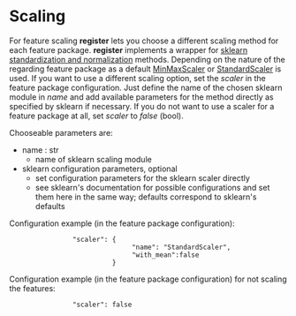 # Scaling

For feature scaling **register** lets you choose a different scaling method for each feature package. **register** implements a wrapper for [sklearn](https://scikit-learn.org) [standardization and normalization](https://scikit-learn.org/stable/modules/classes.html#module-sklearn.preprocessing) methods. Depending on the nature of the regarding feature package as a default [MinMaxScaler](ttps://scikit-learn.org/stable/modules/generated/sklearn.preprocessing.MinMaxScaler.html#sklearn.preprocessing.MinMaxScaler) or [StandardScaler](https://scikit-learn.org/stable/modules/generated/sklearn.preprocessing.StandardScaler.html#sklearn.preprocessing.StandardScaler) is used. If you want to use a different scaling option, set the *scaler* in the feature package configuration. Just define the name of the chosen sklearn module in *name* and add available parameters for the method directly as specified by sklearn if necessary. If you do not want to use a scaler for a feature package at all, set *scaler* to *false* (bool). 

Chooseable parameters are:
* name : str
	- name of sklearn scaling module
* sklearn configuration parameters, optional
	- set configuration parameters for the sklearn scaler directly
	- see sklearn's documentation for possible configurations and set them here in the same way; defaults correspond to sklearn's defaults


Configuration example (in the feature package configuration):
````
                "scaler": {
                               "name": "StandardScaler",
							   "with_mean":false
                          }
````

Configuration example (in the feature package configuration) for not scaling the features:
````
                "scaler": false
````
